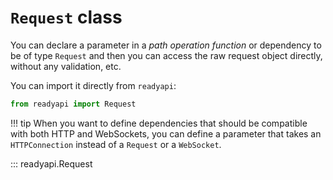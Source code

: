 # `Request` class

You can declare a parameter in a *path operation function* or dependency to be of type
`Request` and then you can access the raw request object directly, without any
validation, etc.

You can import it directly from `readyapi`:

```python
from readyapi import Request
```

!!! tip
    When you want to define dependencies that should be compatible with both HTTP and
    WebSockets, you can define a parameter that takes an `HTTPConnection` instead of a
    `Request` or a `WebSocket`.

::: readyapi.Request
